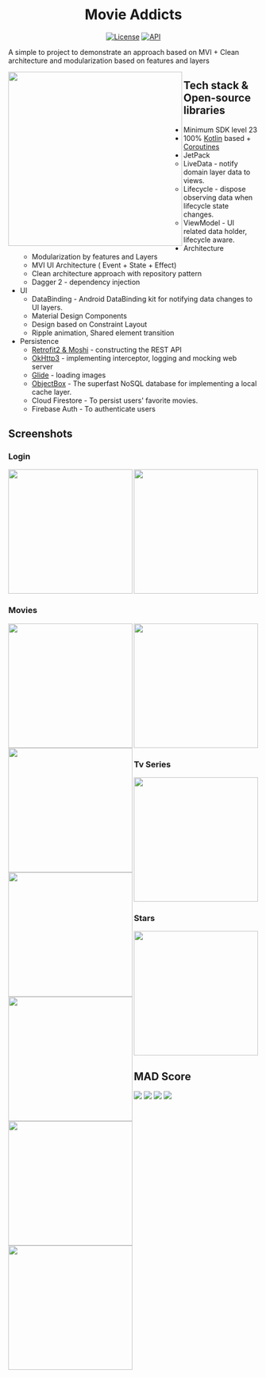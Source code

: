 <h1 align="center">Movie Addicts</h1>

<p align="center">
  <a href="https://opensource.org/licenses/Apache-2.0"><img alt="License" src="https://img.shields.io/badge/License-Apache%202.0-blue.svg"/></a>
  <a href="https://android-arsenal.com/api?level=23"><img alt="API" src="https://img.shields.io/badge/API-21%2B-brightgreen.svg?style=flat"/></a>
 </p>
 
 
 A simple to project to demonstrate an approach based on MVI + Clean architecture and modularization based on features and layers
 
 <img width="350px" align="left" src="./screenshots/video.gif" />
 
 ## Tech stack & Open-source libraries
 - Minimum SDK level 23
 - 100% [Kotlin](https://kotlinlang.org/) based + [Coroutines](https://github.com/Kotlin/kotlinx.coroutines)
 - JetPack
   - LiveData - notify domain layer data to views.
   - Lifecycle - dispose observing data when lifecycle state changes.
   - ViewModel - UI related data holder, lifecycle aware.
 - Architecture
   - Modularization by features and Layers
   - MVI UI Architecture ( Event + State + Effect)
   - Clean architecture approach with repository pattern
   - Dagger 2 - dependency injection
 - UI
    - DataBinding - Android DataBinding kit for notifying data changes to UI layers.
    - Material Design Components
    - Design based on Constraint Layout
    - Ripple animation, Shared element transition
 - Persistence
    - [Retrofit2 & Moshi](https://github.com/square/retrofit) - constructing the REST API
    - [OkHttp3](https://github.com/square/okhttp) - implementing interceptor, logging and mocking web server
    - [Glide](https://github.com/bumptech/glide) - loading images
    - [ObjectBox](https://github.com/objectbox) - The superfast NoSQL database for implementing a local cache layer.
    - Cloud Firestore - To persist users' favorite movies.
    - Firebase Auth - To authenticate users
    
 ## Screenshots
 
 ### Login
 
 <img width="250px" align="left" src="./screenshots/capture_1.png" />
 <img width="250px" src="./screenshots/capture_2.png" />
 
 ### Movies
 <img width="250px" align="left" src="./screenshots/capture_3.png" />
 <img width="250px" align="left" src="./screenshots/capture_4.png" />
 <img width="250px" align="left" src="./screenshots/capture_5.png" />
 <img width="250px" src="./screenshots/capture_6.png" />
 
### Tv Series
<img width="250px" align="left" src="./screenshots/capture_7.png" />
<img width="250px" align="left" src="./screenshots/capture_8.png" />
<img width="250px" src="./screenshots/capture_9.png" />
 

### Stars
<img width="250px" align="left" src="./screenshots/capture_10.png" />
<img width="250px" src="./screenshots/capture_11.png" />


 ## MAD Score
<img src="./mad_scorecard/summary.png" />
<img src="./mad_scorecard/kotlin.png" />
<img src="./mad_scorecard/studio.png" />
<img src="./mad_scorecard/jetpack.png" />
 
